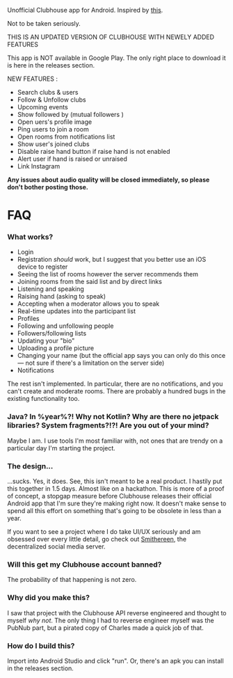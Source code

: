 Unofficial Clubhouse app for Android. Inspired by [this](https://github.com/stypr/clubhouse-py).

Not to be taken seriously.

THIS IS AN UPDATED VERSION OF CLUBHOUSE WITH NEWELY ADDED FEATURES 

This app is NOT available in Google Play. The only right place to download it is here in the releases section.


NEW FEATURES :

- Search clubs & users
- Follow & Unfollow clubs
- Upcoming events 
- Show followed by (mutual followers )
- Open uers's profile image 
- Ping users to join a room
- Open rooms from notifications list 
- Show user's joined clubs 
- Disable raise hand button if raise hand is not enabled 
- Alert user if hand is raised or unraised 
- Link Instagram

**Any issues about audio quality will be closed immediately, so please don't bother posting those.**

# FAQ
### What works?
* Login
* Registration *should* work, but I suggest that you better use an iOS device to register
* Seeing the list of rooms however the server recommends them
* Joining rooms from the said list and by direct links
* Listening and speaking
* Raising hand (asking to speak)
* Accepting when a moderator allows you to speak
* Real-time updates into the participant list
* Profiles
* Following and unfollowing people
* Followers/following lists
* Updating your "bio"
* Uploading a profile picture
* Changing your name (but the official app says you can only do this once — not sure if there's a limitation on the server side)
* Notifications

The rest isn't implemented. In particular, there are no notifications, and you can't create and moderate rooms. There are probably a hundred bugs in the existing functionality too.


### Java? In %year%?! Why not Kotlin? Why are there no jetpack libraries? System fragments?!?! Are you out of your mind?
Maybe I am. I use tools I'm most familiar with, not ones that are trendy on a particular day I'm starting the project.

### The design...
...sucks. Yes, it does. See, this isn't meant to be a real product. I hastily put this together in 1.5 days. Almost like on a hackathon. This is more of a proof of concept, a stopgap measure before Clubhouse releases their official Android app that I'm sure they're making right now. It doesn't make sense to spend all this effort on something that's going to be obsolete in less than a year.

If you want to see a project where I do take UI/UX seriously and am obsessed over every little detail, go check out [Smithereen](https://github.com/grishka/Smithereen), the decentralized social media server.

### Will this get my Clubhouse account banned?
The probability of that happening is not zero.

### Why did you make this?
I saw that project with the Clubhouse API reverse engineered and thought to myself *why not*. The only thing I had to reverse engineer myself was the PubNub part, but a pirated copy of Charles made a quick job of that.

### How do I build this?
Import into Android Studio and click "run". Or, there's an apk you can install in the releases section.
